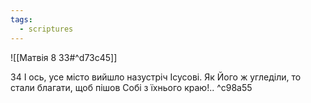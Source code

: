 ```yaml
---
tags:
  - scriptures
---
```


![[Матвія 8 33#^d73c45]]

34 І ось, усе місто вийшло назустріч Ісусові. Як Його ж угледіли, то стали благати, щоб пішов Собі з їхнього краю!.. ^c98a55

